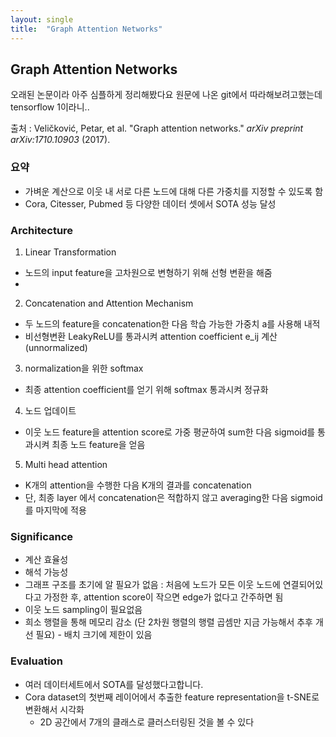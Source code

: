 ```yaml
---
layout: single
title:  "Graph Attention Networks"
---
```




## Graph Attention Networks
오래된 논문이라 아주 심플하게 정리해봤다요
원문에 나온 git에서 따라해보려고했는데 tensorflow 1이라니.. 

출처 : Veličković, Petar, et al. "Graph attention networks." *arXiv preprint arXiv:1710.10903* (2017).



### 요약
* 가벼운 계산으로 이웃 내 서로 다른 노드에 대해 다른 가중치를 지정할 수 있도록 함
* Cora, Citesser, Pubmed 등 다양한 데이터 셋에서 SOTA 성능 달성





### Architecture
1. Linear Transformation
* 노드의 input feature을 고차원으로 변형하기 위해 선형 변환을 해줌
* 
2. Concatenation and Attention Mechanism
* 두 노드의 feature을 concatenation한 다음 학습 가능한 가중치 a를 사용해 내적
* 비선형변환 LeakyReLU를 통과시켜 attention coefficient e_ij 계산 (unnormalized)

3. normalization을 위한 softmax
* 최종 attention coefficient를 얻기 위해 softmax 통과시켜 정규화

4. 노드 업데이트
* 이웃 노드 feature을 attention score로 가중 평균하여 sum한 다음 sigmoid를 통과시켜 최종 노드 feature을 얻음

5. Multi head attention
* K개의 attention을 수행한 다음 K개의 결과를 concatenation
* 단, 최종 layer 에서 concatenation은 적합하지 않고 averaging한 다음 sigmoid를 마지막에 적용



### Significance
* 계산 효율성
* 해석 가능성
* 그래프 구조를 초기에 알 필요가 없음 : 처음에 노드가 모든 이웃 노드에 연결되어있다고 가정한 후, attention score이 작으면 edge가 없다고 간주하면 됨
* 이웃 노드 sampling이 필요없음
* 희소 행렬을 통해 메모리 감소 (단 2차원 행렬의 행렬 곱셈만 지금 가능해서 추후 개선 필요) - 배치 크기에 제한이 있음



### Evaluation
* 여러 데이터세트에서 SOTA를 달성했다고합니다.
* Cora dataset의 첫번째 레이어에서 추출한 feature representation을 t-SNE로 변환해서 시각화
  - 2D 공간에서 7개의 클래스로 클러스터링된 것을 볼 수 있다

